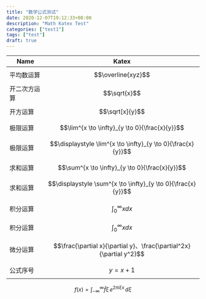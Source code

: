 ```yaml
---
title: "数学公式测试"
date: 2020-12-07T19:12:33+08:00
description: "Math Katex Test"
categories: ["test1"]
tags: ["test"]
draft: true
---
```


   Name | Katex
--------|------
 平均数运算 | $$\overline{xyz}$$
开二次方运算 | $$\sqrt{x}$$
    开方运算 | $$\sqrt[x]{y}$$
    极限运算 | $$\lim^{x \to \infty}_{y \to 0}{\frac{x}{y}}$$
    极限运算 | $$\displaystyle \lim^{x \to \infty}_{y \to 0}{\frac{x}{y}}$$
    求和运算 | $$\sum^{x \to \infty}_{y \to 0}{\frac{x}{y}}$$
    求和运算 | $$\displaystyle \sum^{x \to \infty}_{y \to 0}{\frac{x}{y}}$$
    积分运算 | $$\int^{\infty}_{0}{xdx}$$
    积分运算 | $$\displaystyle \int^{\infty}_{0}{xdx}$$
    微分运算 | $$\frac{\partial x}{\partial y}、\frac{\partial^2x}{\partial y^2}$$
    公式序号 | $$y=x+1\tag{1,1}$$ 



$$
f(x)=\int_{-\infty}^\infty\widehat f\xi\,e^{2\pi i\xi x}\,d\xi
$$

